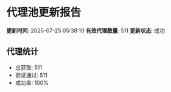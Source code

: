 # 代理池更新报告

**更新时间**: 2025-07-25 05:38:10
**有效代理数量**: 511
**更新状态**:  成功

## 代理统计
- 总获取: 511
- 验证通过: 511
- 成功率: 100%
